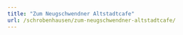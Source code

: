 ```yaml
---
title: "Zum Neugschwendner Altstadtcafe"
url: /schrobenhausen/zum-neugschwendner-altstadtcafe/
---
```

